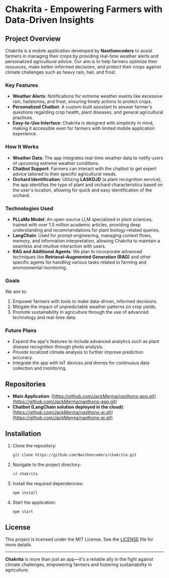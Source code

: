 # Chakrita - Empowering Farmers with Data-Driven Insights

## Project Overview

Chakrita is a mobile application developed by **Nasthoncoders** to assist farmers in managing their crops by providing real-time weather alerts and personalized agricultural advice. Our aim is to help farmers optimize their resources, make better-informed decisions, and protect their crops against climate challenges such as heavy rain, hail, and frost.

### Key Features
- **Weather Alerts**: Notifications for extreme weather events like excessive rain, hailstorms, and frost, ensuring timely actions to protect crops.
- **Personalized Chatbot**: A custom-built assistant to answer farmer's questions regarding crop health, plant diseases, and general agricultural practices.
- **Easy-to-Use Interface**: Chakrita is designed with simplicity in mind, making it accessible even for farmers with limited mobile application experience.

### How It Works
- **Weather Data**: The app integrates real-time weather data to notify users of upcoming extreme weather conditions.
- **Chatbot Support**: Farmers can interact with the chatbot to get expert advice tailored to their specific agricultural needs.
- **Orchard Identification**: Utilizing **LASKDJD** (a plant recognition service), the app identifies the type of plant and orchard characteristics based on the user's location, allowing for quick and easy identification of the orchard.

### Technologies Used
- **PLLaMa Model**: An open-source LLM specialized in plant sciences, trained with over 1.5 million academic articles, providing deep understanding and recommendations for plant biology-related queries.
- **LangChain**: Used for prompt engineering, managing context flows, memory, and information interpretation, allowing Chakrita to maintain a seamless and intuitive interaction with users.
- **RAG and Additional Agents**: We plan to incorporate advanced techniques like **Retrieval-Augmented Generation (RAG)** and other specific agents for handling various tasks related to farming and environmental monitoring.

### Goals
We aim to:
1. Empower farmers with tools to make data-driven, informed decisions.
2. Mitigate the impact of unpredictable weather patterns on crop yields.
3. Promote sustainability in agriculture through the use of advanced technology and real-time data.

### Future Plans
- Expand the app's features to include advanced analytics such as plant disease recognition through photo analysis.
- Provide localized climate analysis to further improve prediction accuracy.
- Integrate the app with IoT devices and drones for continuous data collection and monitoring.

## Repositories

- **Main Application**: [https://github.com/JackMerma/nasthons-app.git](https://github.com/JackMerma/nasthons-app.git)
- **Chatbot (LangChain solution deployed in the cloud)**: [https://github.com/JackMerma/nasthons-ai.git](https://github.com/JackMerma/nasthons-ai.git)

## Installation

1. Clone the repository:
    ```bash
    git clone https://github.com/Nasthoncoders/chakrita.git
    ```
2. Navigate to the project directory:
    ```bash
    cd chakrita
    ```
3. Install the required dependencies:
    ```bash
    npm install
    ```
4. Start the application:
    ```bash
    npm start
    ```

## License
This project is licensed under the MIT License. See the [LICENSE](LICENSE) file for more details.

---

**Chakrita** is more than just an app—it's a reliable ally in the fight against climate challenges, empowering farmers and fostering sustainability in agriculture.
